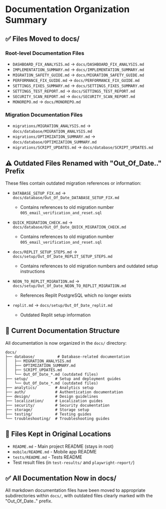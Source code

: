 # Documentation Organization Summary

## ✅ Files Moved to docs/

### Root-level Documentation Files
- `DASHBOARD_FIX_ANALYSIS.md` → `docs/DASHBOARD_FIX_ANALYSIS.md`
- `IMPLEMENTATION_SUMMARY.md` → `docs/IMPLEMENTATION_SUMMARY.md`
- `MIGRATION_SAFETY_GUIDE.md` → `docs/MIGRATION_SAFETY_GUIDE.md`
- `PERFORMANCE_FIX_GUIDE.md` → `docs/PERFORMANCE_FIX_GUIDE.md`
- `SETTINGS_FIXES_SUMMARY.md` → `docs/SETTINGS_FIXES_SUMMARY.md`
- `SETTINGS_TEST_REPORT.md` → `docs/SETTINGS_TEST_REPORT.md`
- `SECURITY_SCAN_REPORT.md` → `docs/SECURITY_SCAN_REPORT.md`
- `MONOREPO.md` → `docs/MONOREPO.md`

### Migration Documentation Files
- `migrations/MIGRATION_ANALYSIS.md` → `docs/database/MIGRATION_ANALYSIS.md`
- `migrations/OPTIMIZATION_SUMMARY.md` → `docs/database/OPTIMIZATION_SUMMARY.md`
- `migrations/SCRIPT_UPDATES.md` → `docs/database/SCRIPT_UPDATES.md`

## ⚠️ Outdated Files Renamed with "Out_Of_Date.." Prefix

These files contain outdated migration references or information:
- `DATABASE_SETUP_FIX.md` → `docs/database/Out_Of_Date_DATABASE_SETUP_FIX.md`
  - Contains references to old migration number `005_email_verification_and_reset.sql`
  
- `QUICK_MIGRATION_CHECK.md` → `docs/database/Out_Of_Date_QUICK_MIGRATION_CHECK.md`
  - Contains references to old migration number `005_email_verification_and_reset.sql`
  
- `docs/REPLIT_SETUP_STEPS.md` → `docs/setup/Out_Of_Date_REPLIT_SETUP_STEPS.md`
  - Contains references to old migration numbers and outdated setup instructions
  
- `NEON_TO_REPLIT_MIGRATION.md` → `docs/setup/Out_Of_Date_NEON_TO_REPLIT_MIGRATION.md`
  - References Replit PostgreSQL which no longer exists
  
- `replit.md` → `docs/setup/Out_Of_Date_replit.md`
  - Outdated Replit setup information

## 📁 Current Documentation Structure

All documentation is now organized in the `docs/` directory:

```
docs/
├── database/          # Database-related documentation
│   ├── MIGRATION_ANALYSIS.md
│   ├── OPTIMIZATION_SUMMARY.md
│   ├── SCRIPT_UPDATES.md
│   └── Out_Of_Date_*.md (outdated files)
├── setup/            # Setup and deployment guides
│   └── Out_Of_Date_*.md (outdated files)
├── analytics/        # Analytics setup
├── auth/             # Authentication documentation
├── design/           # Design guidelines
├── localization/     # Localization guides
├── security/         # Security documentation
├── storage/          # Storage setup
├── testing/          # Testing guides
└── troubleshooting/  # Troubleshooting guides
```

## 📝 Files Kept in Original Locations

- `README.md` - Main project README (stays in root)
- `mobile/README.md` - Mobile app README
- `tests/README.md` - Tests README
- Test result files (in `test-results/` and `playwright-report/`)

## ✅ All Documentation Now in docs/

All markdown documentation files have been moved to appropriate subdirectories within `docs/`, with outdated files clearly marked with the "Out_Of_Date.." prefix.


